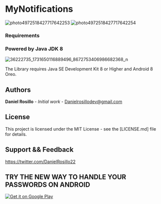 # MyNotifications

![photo4972518427717642253](https://user-images.githubusercontent.com/23446483/66625463-f1d11780-ebb9-11e9-93f8-a0217cabf348.jpg)
![photo4972518427717642254](https://user-images.githubusercontent.com/23446483/66625465-f269ae00-ebb9-11e9-95df-732ab88e4ac7.jpg)

### Requirements

### Powered by Java JDK 8
![36222735_1731650116889496_8672753406986682368_n](https://user-images.githubusercontent.com/23446483/41886236-26f7ba94-78c1-11e8-963a-cae5eccb6394.jpg)

The Library requires Java SE Development Kit 8 or Higher and Android 8 Oreo.

## Authors

 **Daniel Rosillo** - *Initial work* -
 Danielrosillodev@gmail.com

## License

This project is licensed under the MIT License - see the [LICENSE.md] file for details.

## Support && Feedback
https://twitter.com/DanielRosillo22

## TRY THE NEW WAY TO HANDLE YOUR PASSWORDS ON ANDROID
[<a href='https://play.google.com/store/apps/details?id=com.bookmanager.danielrosillo.bookmanager&hl=es_419&pcampaignid=MKT-Other-global-all-co-prtnr-py-PartBadge-Mar2515-1'><img alt='Get it on Google Play' src='https://play.google.com/intl/en_us/badges/images/generic/en_badge_web_generic.png'/></a>](url)
